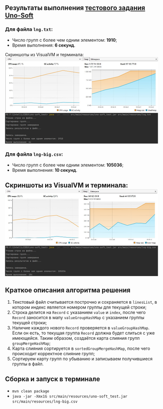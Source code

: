 ## Результаты выполнения [тестового задания Uno-Soft](https://github.com/PeacockTeam/new-job/blob/master/lng-java.md)

### Для файла `lng.txt`:
- Число групп с более чем одним элементом: **1910**;
- Время выполнения: **6 секунд**.

Скриншоты из VisualVM и терминала:
  ![VisualVM](screenshots/ScreenVM1.jpg)
  ![Terminal](Screenshots/ScreenTerm1.jpg)

### Для файла `lng-big.csv`:
- Число групп с более чем одним элементом: **105036**;
- Время выполнения: **10 секунд**.

Скриншоты из VisualVM и терминала:
  ![VisualVM](screenshots/ScreenVM2.jpg)
  ![Terminal](Screenshots/ScreenTerm2.jpg)
---

## Краткое описания алгоритма решения
1)	Текстовый файл считывается построчно и сохраняется в `linesList`, в котором индекс является номером группы для текущей строки;
2)	Строка делится на `Record` с указанием `value` и `index`, после чего `Record` заносится в мапу `valueGroupHashMap` с указанием группы текущей строки;
3)	Наличие каждого нового `Record` проверяется в `valueGroupHashMap`. Если он есть, то текущая группа `Record` должна будет слиться с уже имеющейся.
Таким образом, создаётся карта слияния групп `groupMergeHashMap`;
4)	Карта слияния сортируется в `sortedGroupMergeHashMap`, после чего происходит корректное слияние групп;
5)	Сортируем карту групп по убыванию и записываем получившиеся группы в файл.


## Сборка и запуск в терминале

- `mvn clean package`
- `java -jar -Xmx1G src/main/resources/uno-soft_test.jar src/main/resources/lng-big.csv`